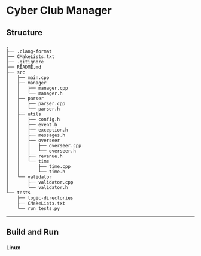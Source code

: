 # Cyber Club Manager

## Structure

```
.
├── .clang-format
├── CMakeLists.txt
├── .gitignore
├── README.md
├── src
│   ├── main.cpp
│   ├── manager
│   │   ├── manager.cpp
│   │   └── manager.h
│   ├── parser
│   │   ├── parser.cpp
│   │   └── parser.h
│   ├── utils
│   │   ├── config.h
│   │   ├── event.h
│   │   ├── exception.h
│   │   ├── messages.h
│   │   ├── overseer
│   │   │   ├── overseer.cpp
│   │   │   └── overseer.h
│   │   ├── revenue.h
│   │   └── time
│   │       ├── time.cpp
│   │       └── time.h
│   └── validator
│       ├── validator.cpp
│       └── validator.h
└── tests
    ├── logic-directories
    ├── CMakeLists.txt
    └── run_tests.py
```

---

## Build and Run

#### Linux

```bash
git clone git@github.com:matw0x/CyberClubManager.git && cd CyberClubManager && mkdir build && cd build && cmake .. && cmake --build .
```

```bash
ctest # OPTIONAL
```

```bash
./ccm path_to_config.txt
```

---

#### Windows

```powershell
git clone git@github.com:matw0x/CyberClubManager.git; cd CyberClubManager; mkdir build; cd build; cmake ..; cmake --build . --config Release
```

```powershell
ctest # OPTIONAL
```

```powershell
ccm.exe path_to_config.txt
```

---
